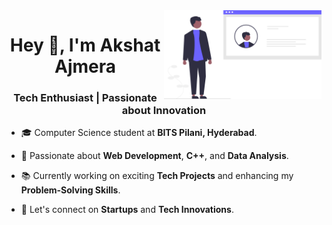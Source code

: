 <img src="profile.svg" width="50%" align="right">

<h1 align="center">Hey 👋, I'm Akshat Ajmera</h1>
<h3 align="center">Tech Enthusiast | Passionate about Innovation</h3>

- 🎓 Computer Science student at **BITS Pilani, Hyderabad**.

- 🚀 Passionate about **Web Development**, **C++**, and **Data Analysis**.

- 📚 Currently working on exciting **Tech Projects** and enhancing my **Problem-Solving Skills**.

- 💬 Let's connect on **Startups** and **Tech Innovations**.

<br />
